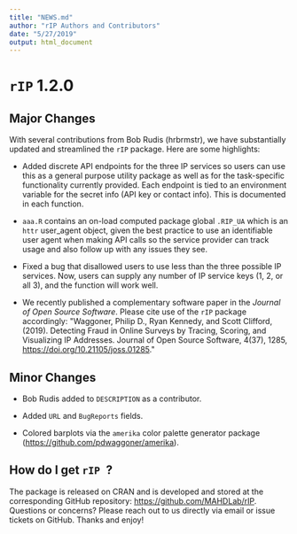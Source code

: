 ```yaml
---
title: "NEWS.md"
author: "rIP Authors and Contributors"
date: "5/27/2019"
output: html_document
---
```


# `rIP` 1.2.0

## Major Changes

With several contributions from Bob Rudis (hrbrmstr), we have substantially updated and streamlined the `rIP` package. Here are some highlights:

* Added discrete API endpoints for the three IP services so users can use this as a general purpose utility package as well as for the task-specific functionality currently provided. Each endpoint is tied to an environment variable for the secret info (API key or contact info). This is documented in each function.

* `aaa.R` contains an on-load computed package global `.RIP_UA` which is an `httr` user_agent object, given the best practice to use an identifiable user agent when making API calls so the service provider can track usage and also follow up with any issues they see.

* Fixed a bug that disallowed users to use less than the three possible IP services. Now, users can supply any number of IP service keys (1, 2, or all 3), and the function will work well.

* We recently published a complementary software paper in the _Journal of Open Source Software_. Please cite use of the `rIP` package accordingly: "Waggoner, Philip D., Ryan Kennedy, and Scott Clifford, (2019). Detecting Fraud in Online Surveys by Tracing, Scoring, and Visualizing IP Addresses. Journal of Open Source Software, 4(37), 1285, <https://doi.org/10.21105/joss.01285>."

## Minor Changes

* Bob Rudis added to `DESCRIPTION` as a contributor.

* Added `URL` and `BugReports` fields.

* Colored barplots via the `amerika` color palette generator package (<https://github.com/pdwaggoner/amerika>).

## How do I get `rIP `?

The package is released on CRAN and is developed and stored at the corresponding GitHub repository: <https://github.com/MAHDLab/rIP>. Questions or concerns? Please reach out to us directly via email or issue tickets on GitHub. Thanks and enjoy!